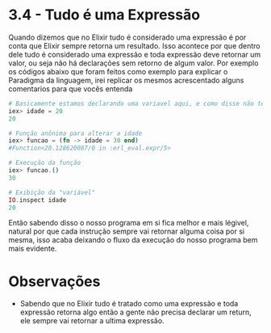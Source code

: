 # 3.4 - Tudo é uma Expressão

Quando dizemos que no Elixir tudo é considerado uma expressão é por conta que Elixir sempre retorna um resultado. Isso acontece por que dentro dele tudo é considerado uma expressão e toda expressão deve retornar um valor, ou seja não há declarações sem retorno de algum valor. Por exemplo os códigos abaixo que foram feitos como exemplo para explicar o Paradigma da linguagem, irei replicar os mesmos acrescentado alguns comentarios para que vocês entenda

```elixir
# Basicamente estamos declarando uma variavel aqui, e como disse não temos declarações sem retorno de valor. Então ele vai simplesmente imprimir para a gente o valor da variavel, comparando com linguagens imperativas o ato de declarar a variavel não ia trazer para gente nenhum retorno a não ser se a gente fizesse de maneira implícita. O mesmo comportamento acontece nos códigos abaixo deste.
iex> idade = 20
20

# Função anônima para alterar a idade
iex> funcao = (fn -> idade = 30 end)
#Function<20.128620087/0 in :erl_eval.expr/5>

# Execução da função
iex> funcao.()
30

# Exibição da "variável"
IO.inspect idade
20
```

Então sabendo disso o nosso programa em si fica melhor e mais légivel, natural por que cada instrução sempre vai retornar alguma coisa por si mesma, isso acaba deixando o fluxo da execução do nosso programa bem mais evidente.

# Observações

- Sabendo que no Elixir tudo é tratado como uma expressão e toda expressão retorna algo então a gente não precisa declarar um return, ele sempre vai retornar a ultima expressão.